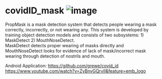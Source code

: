 # covidID_mask ![image](https://user-images.githubusercontent.com/11790686/84208854-86ea2000-aa69-11ea-95df-6901255c1b81.png)

PropMask is a mask detection system that detects people wearing a mask correctly, incorrectly, or not wearing any. This system is developed by training object detection models and consists of two subsystems: 1) MaskDetect 2) MouthNoseDetect.<br/>
MaskDetect detects proper wearing of masks directly and MouthNoseDetect looks for evidence of lack of mask/incorrect mask wearing through detection of nostrils and mouth.
<br/>

Android Application: https://github.com/grewe/covid_id <br/>
https://www.youtube.com/watch?v=ZyBnvGQrvII&feature=emb_logo
